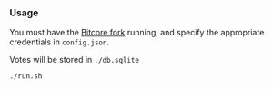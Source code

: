 ### Usage

You must have the [Bitcore fork](https://github.com/ProjectWyvern/wyvern/tree/bitcore) running, and specify the appropriate credentials in `config.json`.

Votes will be stored in `./db.sqlite`

```bash
./run.sh
```
